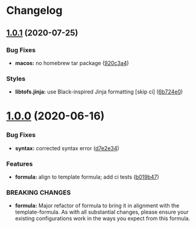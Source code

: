 # Changelog

## [1.0.1](https://github.com/saltstack-formulas/sqlplus-formula/compare/v1.0.0...v1.0.1) (2020-07-25)


### Bug Fixes

* **macos:** no homebrew tar package ([920c3a4](https://github.com/saltstack-formulas/sqlplus-formula/commit/920c3a4b0af38550ab2ea0c243613eddc4019aab))


### Styles

* **libtofs.jinja:** use Black-inspired Jinja formatting [skip ci] ([6b724e0](https://github.com/saltstack-formulas/sqlplus-formula/commit/6b724e032ef19941d367b4bf6b563c15e4929572))

# [1.0.0](https://github.com/saltstack-formulas/sqlplus-formula/compare/v0.3.0...v1.0.0) (2020-06-16)


### Bug Fixes

* **syntax:** corrected syntax error ([d7e2e34](https://github.com/saltstack-formulas/sqlplus-formula/commit/d7e2e34d0b27a845fdafbee2fa58ceca125196ad))


### Features

* **formula:** align to template formula; add ci tests ([b019b47](https://github.com/saltstack-formulas/sqlplus-formula/commit/b019b472e93d33852252110f4895b3ad28880833))


### BREAKING CHANGES

* **formula:** Major refactor of formula to bring it in alignment with the
template-formula. As with all substantial changes, please ensure your
existing configurations work in the ways you expect from this formula.
